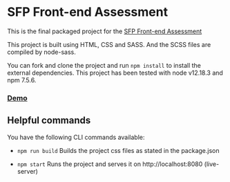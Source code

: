 # SFP Front-end Assessment
This is the final packaged project for the [SFP Front-end Assessment](https://github.com/SFP/frontend-assessment)

This project is built using HTML, CSS and SASS. And the SCSS files are compiled by node-sass.

You can fork and clone the project and run `npm install` to install the external dependencies.
This project has been tested with node v12.18.3 and npm 7.5.6.


### [Demo](https://papiyinks.github.io/sfp-front-end-test-solution)

## Helpful commands

You have the following CLI commands available:

- `npm run build` Builds the project css files as stated in the package.json

- `npm start` Runs the project and serves it on http://localhost:8080 (live-server)

